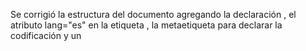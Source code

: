 Se corrigió la estructura del documento agregando la declaración <!DOCTYPE html>, el atributo lang="es" en la etiqueta <html>,
la metaetiqueta <meta charset="UTF-8"> para declarar la codificación y un <title> dentro del <head>.
Además, se reemplazaron <div> y <strong>
por etiquetas semánticas como <header>, <main>, <article>, <aside>, <footer>, <time>, <blockquote>, <cite> y <address> para mejorar la accesibilidad y la semántica del HTML.
